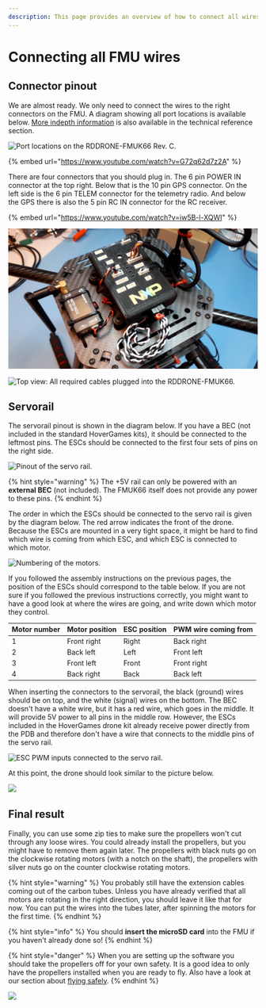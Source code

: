 ```yaml
---
description: This page provides an overview of how to connect all wires to the FMU.
---
```


# Connecting all FMU wires

## Connector pinout <a href="#connector-pinout" id="connector-pinout"></a>

We are almost ready. We only need to connect the wires to the right connectors on the FMU. A diagram showing all port locations is available below. [More indepth information](../../rddrone-fmuk66/connectors/) is also available in the technical reference section.

![Port locations on the RDDRONE-FMUK66 Rev. C. ](<../../.gitbook/assets/image (147).png>)

{% embed url="https://www.youtube.com/watch?v=G72q62d7z2A" %}

There are four connectors that you should plug in. The 6 pin POWER IN connector at the top right. Below that is the 10 pin GPS connector. On the left side is the 6 pin TELEM connector for the telemetry radio. And below the GPS there is also the 5 pin RC IN connector for the RC receiver.

{% embed url="https://www.youtube.com/watch?v=iw5B-l-XQWI" %}

![Telemetry radio plugged in with JST-GH cable into the TELEM port. Also shows other port locations. ](<../../.gitbook/assets/telemradio (1).jpg>)

![Top view: All required cables plugged into the RDDRONE-FMUK66.](../../.gitbook/assets/20190408\_145739.jpg)

## Servorail

The servorail pinout is shown in the diagram below. If you have a BEC (not included in the standard HoverGames kits), it should be connected to the leftmost pins. The ESCs should be connected to the first four sets of pins on the right side.

![Pinout of the servo rail.](../../.gitbook/assets/fmu-servorail-pinout.jpg)

{% hint style="warning" %}
The +5V rail can only be powered with an **external BEC** (not included). The FMUK66 itself does not provide any power to these pins.
{% endhint %}

The order in which the ESCs should be connected to the servo rail is given by the diagram below. The red arrow indicates the front of the drone. Because the ESCs are mounted in a very tight space, it might be hard to find which wire is coming from which ESC, and which ESC is connected to which motor.

![Numbering of the motors.](<../../.gitbook/assets/motordirection (1).jpg>)

If you followed the assembly instructions on the previous pages, the position of the ESCs should correspond to the table below. If you are not sure if you followed the previous instructions correctly, you might want to have a good look at where the wires are going, and write down which motor they control.

| Motor number | Motor position | ESC position | PWM wire coming from |
| ------------ | -------------- | ------------ | -------------------- |
| 1            | Front right    | Right        | Back right           |
| 2            | Back left      | Left         | Front left           |
| 3            | Front left     | Front        | Front right          |
| 4            | Back right     | Back         | Back left            |

When inserting the connectors to the servorail, the black (ground) wires should be on top, and the white (signal) wires on the bottom. The BEC doesn't have a white wire, but it has a red wire, which goes in the middle. It will provide 5V power to all pins in the middle row. However, the ESCs included in the HoverGames drone kit already receive power directly from the PDB and therefore don't have a wire that connects to the middle pins of the servo rail.

![ESC PWM inputs connected to the servo rail.](../../.gitbook/assets/20190408\_150009.jpg)

At this point, the drone should look similar to the picture below.&#x20;

![](../../.gitbook/assets/20190408\_150313.jpg)

## Final result

Finally, you can use some zip ties to make sure the propellers won't cut through any loose wires. You could already install the propellers, but you might have to remove them again later. The propellers with black nuts go on the clockwise rotating motors (with a notch on the shaft), the propellers with silver nuts go on the counter clockwise rotating motors.

{% hint style="warning" %}
You probably still have the extension cables coming out of the carbon tubes. Unless you have already verified that all motors are rotating in the right direction, you should leave it like that for now. You can put the wires into the tubes later, after spinning the motors for the first time.
{% endhint %}

{% hint style="info" %}
You should **insert the microSD card** into the FMU if you haven't already done so!
{% endhint %}

{% hint style="danger" %}
When you are setting up the software you should take the propellers off for your own safety. It is a good idea to only have the propellers installed when you are ready to fly. Also have a look at our section about [flying safely](../flying/).
{% endhint %}

![](../../.gitbook/assets/20190408\_150513.jpg)

